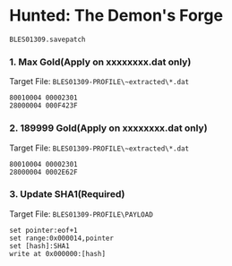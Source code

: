 #  Hunted: The Demon's Forge 

`BLES01309.savepatch`

### 1. Max Gold(Apply on xxxxxxxx.dat only)

Target File: `BLES01309-PROFILE\~extracted\*.dat`

```
80010004 00002301
28000004 000F423F
```

### 2. 189999 Gold(Apply on xxxxxxxx.dat only)

Target File: `BLES01309-PROFILE\~extracted\*.dat`

```
80010004 00002301
28000004 0002E62F
```

### 3. Update SHA1(Required)

Target File: `BLES01309-PROFILE\PAYLOAD`

```
set pointer:eof+1
set range:0x000014,pointer
set [hash]:SHA1
write at 0x000000:[hash]
```

